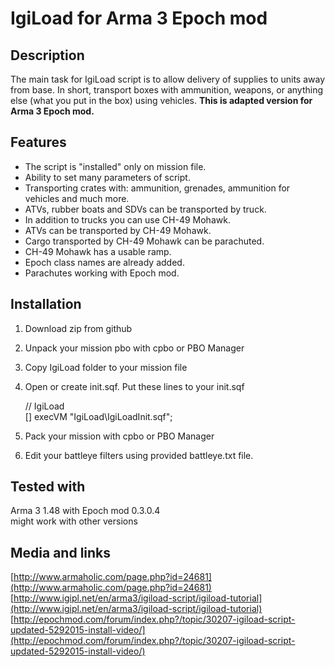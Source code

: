 # IgiLoad for Arma 3 Epoch mod #

## Description ##

The main task for IgiLoad script is to allow delivery of supplies to units away from base. In short, transport boxes with ammunition, weapons, or anything else (what you put in the box) using vehicles. **This is adapted version for Arma 3 Epoch mod.**

## Features ##

- The script is "installed" only on mission file.
- Ability to set many parameters of script.
- Transporting crates with: ammunition, grenades, ammunition for vehicles and much more.
- ATVs, rubber boats and SDVs can be transported by truck.
- In addition to trucks you can use CH-49 Mohawk.
- ATVs can be transported by CH-49 Mohawk.
- Cargo transported by CH-49 Mohawk can be parachuted.
- CH-49 Mohawk has a usable ramp.
- Epoch class names are already added.
- Parachutes working with Epoch mod.

## Installation ##

1. Download zip from github
1. Unpack your mission pbo with cpbo or PBO Manager
1. Copy IgiLoad folder to your mission file
1. Open or create init.sqf. Put these lines to your init.sqf

	// IgiLoad  
	[] execVM "IgiLoad\IgiLoadInit.sqf";
1. Pack your mission with cpbo or PBO Manager
1. Edit your battleye filters using provided battleye.txt file.


## Tested with ##
Arma 3 1.48 with Epoch mod 0.3.0.4  
might work with other versions

## Media and links ##

[http://www.armaholic.com/page.php?id=24681](http://www.armaholic.com/page.php?id=24681)  
[http://www.igipl.net/en/arma3/igiload-script/igiload-tutorial](http://www.igipl.net/en/arma3/igiload-script/igiload-tutorial)  
[http://epochmod.com/forum/index.php?/topic/30207-igiload-script-updated-5292015-install-video/](http://epochmod.com/forum/index.php?/topic/30207-igiload-script-updated-5292015-install-video/)



